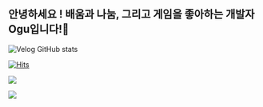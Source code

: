 ## 안녕하세요 ! 배움과 나눔, 그리고 게임을 좋아하는 개발자 Ogu입니다!🐤 

![Velog GitHub stats](https://velog-github-badge.vercel.app/badge/ogu1208?theme=light&posts=3)


[![Hits](https://hits.seeyoufarm.com/api/count/incr/badge.svg?url=https%3A%2F%2Fgithub.com%2FOgu1208&count_bg=%236C6A61&title_bg=%237F9E94&icon=github.svg&icon_color=%23FFFFFF&title=Visit&edge_flat=false)](https://hits.seeyoufarm.com)

<img src="https://img.shields.io/badge/Python-3766AB?style=flat-square&logo=Python&logoColor=white"/></a> 


<a href="https://velog.io/@ogu1208" target="_blank"><img src="https://img.shields.io/badge/Velog-20C997?style=flat-square&logo=Velog&logoColor=white"/></a>


